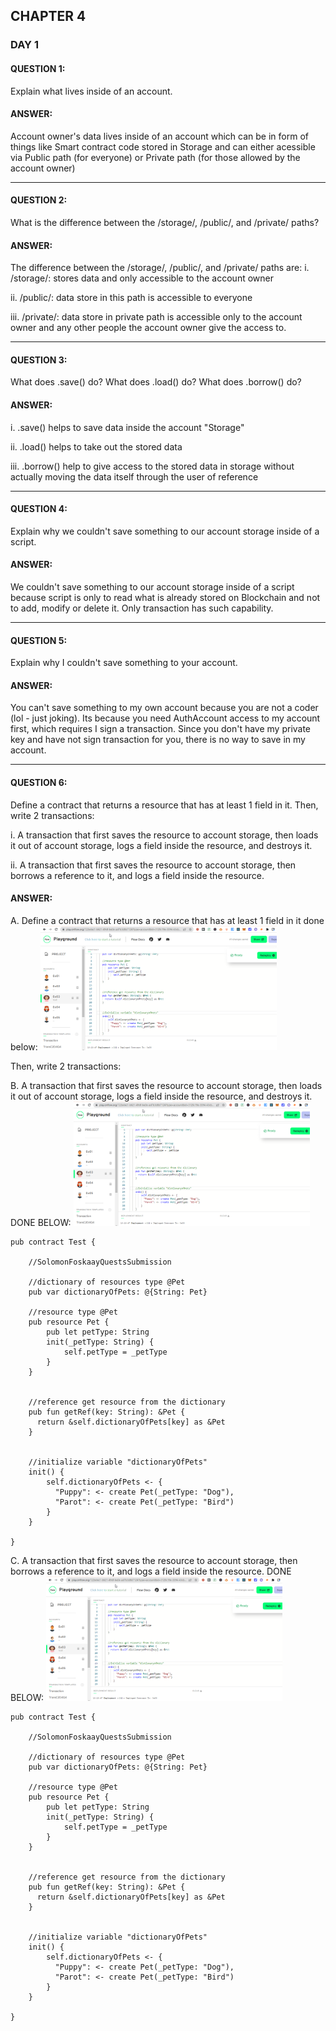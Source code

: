 ## CHAPTER 4

### DAY 1


#### QUESTION 1: 
Explain what lives inside of an account.
#### ANSWER: 
Account owner's data lives inside of an account which can be in form of things like Smart contract code stored in Storage and can either acessible via Public path (for everyone) or Private path (for those allowed by the account owner)

 <hr>
  
#### QUESTION 2: 
What is the difference between the /storage/, /public/, and /private/ paths?
#### ANSWER:
The difference between the /storage/, /public/, and /private/ paths are:
 i. /storage/: stores data and only accessible to the account owner
 
 ii. /public/: data store in this path is accessible to everyone
 
 iii. /private/: data store in private path is accessible only to the account owner and any other people the account owner give the access to.


<hr>
  
#### QUESTION 3: 
What does .save() do? What does .load() do? What does .borrow() do?
#### ANSWER: 
i. .save() helps to save data inside the account "Storage"

ii. .load() helps to take out the stored data

iii. .borrow() help to give access to the stored data in storage without actually moving the data itself through the user of reference


<hr>
  
#### QUESTION 4: 
Explain why we couldn't save something to our account storage inside of a script.
#### ANSWER: 
We couldn't save something to our account storage inside of a script because script is only to read what is already stored on Blockchain and not to add, modify or delete it. Only transaction has such capability.

<hr>
  
#### QUESTION 5: 
Explain why I couldn't save something to your account.
#### ANSWER: 
You can't save something to my own account because you are not a coder (lol - just joking). Its because you need AuthAccount access to my account first, which requires I sign a transaction. Since you don't have my private key and have not sign transaction for you, there is no way to save in my account.

<hr>


#### QUESTION 6: 
Define a contract that returns a resource that has at least 1 field in it. Then, write 2 transactions:

   i. A transaction that first saves the resource to account storage, then loads it out of account storage, logs a field inside the resource, and destroys it.

   ii. A transaction that first saves the resource to account storage, then borrows a reference to it, and logs a field inside the resource.
#### ANSWER: 
A. Define a contract that returns a resource that has at least 1 field in it done below:
<img src="https://github.com/SolomonFoskaay/cadence-edao-bootcamp-quest/blob/main/screenshots/EmeraldDAO-Cadence-Chapter3-Day3-Quests-1-ReferenceDictionaryOfResource.png" width="75%" height="75%">

Then, write 2 transactions:

B. A transaction that first saves the resource to account storage, then loads it out of account storage, logs a field inside the resource, and destroys it. 
DONE BELOW:
<img src="https://github.com/SolomonFoskaay/cadence-edao-bootcamp-quest/blob/main/screenshots/EmeraldDAO-Cadence-Chapter3-Day3-Quests-1-ReferenceDictionaryOfResource.png" width="75%" height="75%">

```cadence
pub contract Test {

    //SolomonFoskaayQuestsSubmission

    //dictionary of resources type @Pet
    pub var dictionaryOfPets: @{String: Pet}

    //resource type @Pet
    pub resource Pet {
        pub let petType: String
        init(_petType: String) {
            self.petType = _petType
        }
    }


    //reference get resource from the dictionary
    pub fun getRef(key: String): &Pet {
      return &self.dictionaryOfPets[key] as &Pet
    }


    //initialize variable "dictionaryOfPets"
    init() {
        self.dictionaryOfPets <- {
          "Puppy": <- create Pet(_petType: "Dog"),
          "Parot": <- create Pet(_petType: "Bird")
        }
    }

}
```

C. A transaction that first saves the resource to account storage, then borrows a reference to it, and logs a field inside the resource.
DONE BELOW:
<img src="https://github.com/SolomonFoskaay/cadence-edao-bootcamp-quest/blob/main/screenshots/EmeraldDAO-Cadence-Chapter3-Day3-Quests-1-ReferenceDictionaryOfResource.png" width="75%" height="75%">

```cadence
pub contract Test {

    //SolomonFoskaayQuestsSubmission

    //dictionary of resources type @Pet
    pub var dictionaryOfPets: @{String: Pet}

    //resource type @Pet
    pub resource Pet {
        pub let petType: String
        init(_petType: String) {
            self.petType = _petType
        }
    }


    //reference get resource from the dictionary
    pub fun getRef(key: String): &Pet {
      return &self.dictionaryOfPets[key] as &Pet
    }


    //initialize variable "dictionaryOfPets"
    init() {
        self.dictionaryOfPets <- {
          "Puppy": <- create Pet(_petType: "Dog"),
          "Parot": <- create Pet(_petType: "Bird")
        }
    }

}
```

